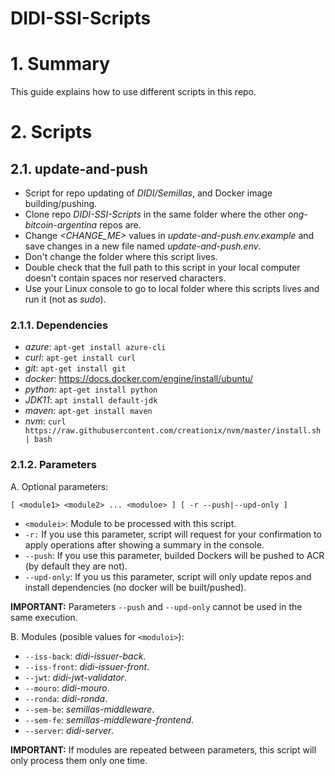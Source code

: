 
# DIDI-SSI-Scripts

# 1. Summary

This guide explains how to use different scripts in this repo.

# 2. Scripts

## 2.1. update-and-push

- Script for repo updating of *DIDI/Semillas*, and Docker image building/pushing. 
- Clone repo *DIDI-SSI-Scripts* in the same folder where the other *ong-bitcoin-argentina* repos are.
- Change *<CHANGE_ME>*  values in *update-and-push.env.example* and save changes in a new file named *update-and-push.env*.
- Don't change the folder where this script lives.
- Double check that the full path to this script in your local computer doesn't contain spaces nor reserved characters.
- Use your Linux console to go to local folder where this scripts lives and run it (not as *sudo*).

### 2.1.1. Dependencies

- *azure*: `apt-get install azure-cli`
- *curl*: `apt-get install curl`
- *git*: `apt-get install git`
- *docker*:  https://docs.docker.com/engine/install/ubuntu/
- *python*: `apt-get install python`
- *JDK11*: `apt install default-jdk`
- *maven*: `apt-get install maven`
- *nvm*: `curl https://raw.githubusercontent.com/creationix/nvm/master/install.sh | bash`

### 2.1.2. Parameters

A. Optional parameters:

`[ <module1> <module2> ... <moduloe> ] [ -r --push|--upd-only ]`
		
- `<modulei>`: Module to be processed with this script.
- `-r:`	If you use this parameter, script will request for your confirmation to apply operations after showing a summary in the console.
- `--push`: If you use this parameter, builded Dockers will be pushed to ACR (by default they are not).
- `--upd-only`: If you us this parameter, script will only update repos and install dependencies (no docker will be built/pushed).

**IMPORTANT:** Parameters `--push` and `--upd-only` cannot be used in the same execution.
				
B. Modules (posible values for `<moduloi>`):

- `--iss-back`: *didi-issuer-back*.
- `--iss-front`: *didi-issuer-front*.
- `--jwt`: *didi-jwt-validator*.
- `--mouro`: *didi-mouro*.
- `--ronda`: *didi-ronda*.
- `--sem-be`: *semillas-middleware*.
- `--sem-fe`: *semillas-middleware-frontend*.
- `--server`: *didi-server*.

**IMPORTANT:** If modules are repeated between parameters, this script will only process them only one time.


